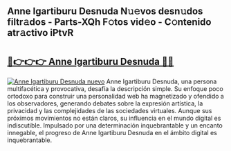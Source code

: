 ## Anne Igartiburu Desnuda N𝚞𝚎vos desn𝚞dos filtr𝚊dos - Parts-XQh F𝚘tos vid𝚎o - C𝚘ntenido atr𝚊ctivo iPtvR

# <h2><a href="http://mb9ih8.tromn.icu/?c=Anne+Igartiburu+Desnuda">🔗👉👉👉 Anne Igartiburu Desnuda 🔗🔗</a></h2>

[![Anne Igartiburu Desnuda nuevo](https://i.imgur.com/pEAQMta.gif)](http://mb9ih8.tromn.icu/?c=Anne+Igartiburu+Desnuda)
Anne Igartiburu Desnuda, una persona multifacética y provocativa, desafía la descripción simple. Su enfoque poco ortodoxo para construir una personalidad web ha magnetizado y ofendido a los observadores, generando debates sobre la expresión artística, la privacidad y las complejidades de las sociedades virtuales. Aunque sus próximos movimientos no están claros, su influencia en el mundo digital es indiscutible. Impulsado por una determinación inquebrantable y un encanto innegable, el progreso de Anne Igartiburu Desnuda en el ámbito digital es inquebrantable.
